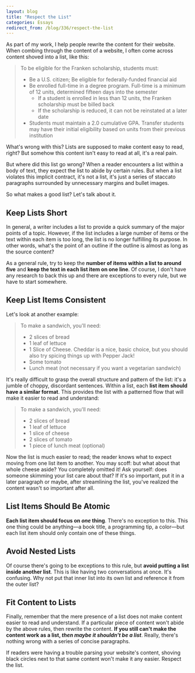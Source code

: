 ```yaml
---
layout: blog
title: "Respect the List"
categories: Essays
redirect_from: /blog/336/respect-the-list
---
```


As part of my work, I help people rewrite the content for their website. When combing through the content of a website, I often come across content shoved into a list, like this:

> To be eligible for the Franken scholarship, students must:
> 
> - Be a U.S. citizen; Be eligible for federally-funded financial aid
> - Be enrolled full-time in a degree program. Full-time is a minimum of 12 units, determined fifteen days into the semester
>     - If a student is enrolled in less than 12 units, the Franken scholarship must be billed back
>     - If the scholarship is reduced, it can not be reinstated at a later date
> - Students must maintain a 2.0 cumulative GPA. Transfer students may have their initial eligibility based on units from their previous institution

What's wrong with this? Lists are supposed to make content easy to read, right? But somehow this content isn't easy to read at all, it's a real pain.

But where did this list go wrong? When a reader encounters a list within a body of text, they expect the list to abide by certain rules. But when a list violates this implicit contract, it's not a list, it's just a series of staccato paragraphs surrounded by unnecessary margins and bullet images.

So what makes a good list? Let's talk about it.

## Keep Lists Short

In general, a writer includes a list to provide a quick summary of the major points of a topic. However, if the list includes a large number of items or the text within each item is too long, the list is no longer fulfilling its purpose. In other words, what's the point of an outline if the outline is almost as long as the source content?

As a general rule, try to keep the **number of items within a list to around five** and **keep the text in each list item on one line**. Of course, I don't have any research to back this up and there are exceptions to every rule, but we have to start somewhere.

## Keep List Items Consistent

Let's look at another example:

> To make a sandwich, you'll need:
> 
> - 2 slices of bread
> - 1 leaf of lettuce
> - 1 Slice of Cheese. Cheddar is a nice, basic choice, but you should also try spicing things up with Pepper Jack!
> - Some tomato
> - Lunch meat (not necessary if you want a vegetarian sandwich)

It's really difficult to grasp the overall structure and pattern of the list: it's a jumble of choppy, discordant sentences. Within a list, each **list item should have a similar format**. This provides the list with a patterned flow that will make it easier to read and understand:

> To make a sandwich, you'll need:
> 
> - 2 slices of bread
> - 1 leaf of lettuce
> - 1 slice of cheese
> - 2 slices of tomato
> - 1 piece of lunch meat (optional)

Now the list is much easier to read; the reader knows what to expect moving from one list item to another. You may scoff: but what about that whole cheese aside? You completely omitted it! Ask yourself: does someone skimming your list care about that? If it's so important, put it in a later paragraph or maybe, after streamlining the list, you've realized the content wasn't so important after all.

## List Items Should Be Atomic

**Each list item should focus on _one_ thing**. There's no exception to this. This one thing could be anything—a book title, a programming tip, a color—but each list item should only contain one of these things.

## Avoid Nested Lists

Of course there's going to be exceptions to this rule, but **avoid putting a list inside another list**. This is like having two conversations at once. It's confusing. Why not put that inner list into its own list and reference it from the outer list?

## Fit Content to Lists

Finally, remember that the mere presence of a list does not make content easier to read and understand. If a particular piece of content won't abide by the above rules, then rewrite the content. **If you still can't make the content work as a list, _then maybe it shouldn't be a list_**. Really, there's nothing wrong with a series of concise paragraphs.

If readers were having a trouble parsing your website's content, shoving black circles next to that same content won't make it any easier. Respect the list.
